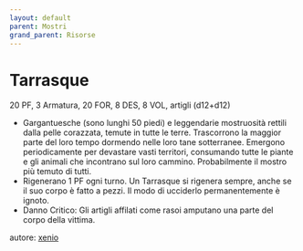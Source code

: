 ```yaml
---
layout: default
parent: Mostri
grand_parent: Risorse
---
```


# Tarrasque
20 PF, 3 Armatura, 20 FOR, 8 DES, 8 VOL, artigli (d12+d12)
- Gargantuesche (sono lunghi 50 piedi) e leggendarie mostruosità rettili dalla pelle corazzata, temute in tutte le terre. Trascorrono la maggior parte del loro tempo dormendo nelle loro tane sotterranee. Emergono periodicamente per devastare vasti territori, consumando tutte le piante e gli animali che incontrano sul loro cammino. Probabilmente il mostro più temuto di tutti.
- Rigenerano 1 PF ogni turno. Un Tarrasque si rigenera sempre, anche se il suo corpo è fatto a pezzi. Il modo di ucciderlo permanentemente è ignoto.
- Danno Critico: Gli artigli affilati come rasoi amputano una parte del corpo della vittima.

autore: [xenio](https://xenioinabottle.blogspot.com)
